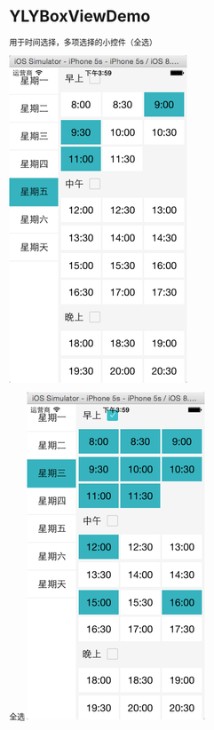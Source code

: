 # YLYBoxViewDemo
用于时间选择，多项选择的小控件（全选）


![image](https://github.com/xllyll/YLYBoxViewDemo/blob/master/page1.png?raw=true)

全选
![image](https://github.com/xllyll/YLYBoxViewDemo/blob/master/page2.png?raw=true)
